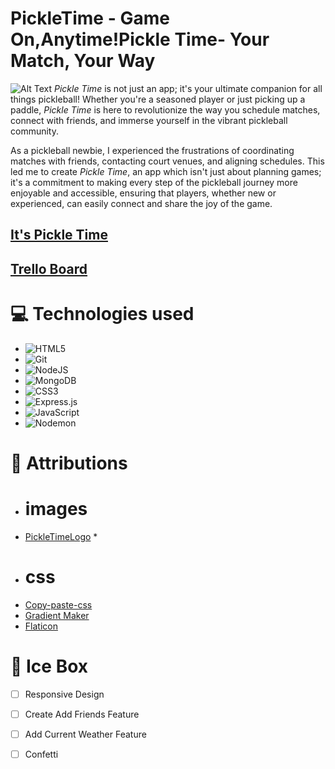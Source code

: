 # PickleTime - Game On,Anytime!Pickle Time- Your Match, Your Way

![Alt Text](./public/images/Unit%202.png)
*Pickle Time* is not just an app; it's your ultimate companion for all things pickleball! Whether you're a seasoned player or just picking up a paddle, *Pickle Time* is here to revolutionize the way you schedule matches, connect with friends, and immerse yourself in the vibrant pickleball community.

As a pickleball newbie, I  experienced the frustrations of coordinating matches with friends, contacting court venues, and aligning schedules. This led me to create *Pickle Time*, an app which isn't just about planning games; it's a commitment to making every step of the pickleball journey more enjoyable and accessible, ensuring that players, whether new or experienced, can easily connect and share the joy of the game.



## **[It's Pickle Time](https://pickleballtracker.fly.dev)**
## **[Trello Board](https://trello.com/b/wEddks1y/pickle-ball-tracker)**

# 💻 Technologies used 

* <a>![HTML5](https://img.shields.io/badge/html5-%23E34F26.svg?style=for-the-badge&logo=html5&logoColor=white)</a>
* <a>![Git](https://img.shields.io/badge/git-%23F05033.svg?style=for-the-badge&logo=git&logoColor=white)</a>
* <a>![NodeJS](https://img.shields.io/badge/node.js-6DA55F?style=for-the-badge&logo=node.js&logoColor=white)</a>
* <a> ![MongoDB](https://img.shields.io/badge/MongoDB-%234ea94b.svg?style=for-the-badge&logo=mongodb&logoColor=white)</a>
* <a>![CSS3](https://img.shields.io/badge/css3-%231572B6.svg?style=for-the-badge&logo=css3&logoColor=white)</a>
* <a>![Express.js](https://img.shields.io/badge/express.js-%23404d59.svg?style=for-the-badge&logo=express&logoColor=%2361DAFB)</a>
* <a>![JavaScript](https://img.shields.io/badge/javascript-%23323330.svg?style=for-the-badge&logo=javascript&logoColor=%23F7DF1E)</a>
* <a>![Nodemon](https://img.shields.io/badge/NODEMON-%23323330.svg?style=for-the-badge&logo=nodemon&logoColor=%BBDEAD)</a>


# 💌 Attributions 
* # images
* [PickleTimeLogo](https://www.shutterstock.com/image-vector/powerful-smash-shot-execution-vector-icon-2376962975)
*[]('/images/pballplaying.png')
* # css
* [Copy-paste-css](https://copy-paste-css.com/)
* [Gradient Maker](https://coolors.co/gradient-maker/ddb4f6-8dd0fc)
* [Flaticon](https://www.flaticon.com/)



# 🧊 Ice Box  
- [ ] Responsive Design
- [ ] Create Add Friends Feature
- [ ] Add Current Weather Feature
- [ ] Confetti






